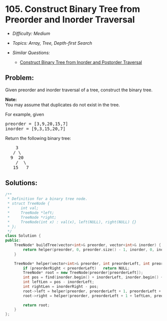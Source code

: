 # 105. Construct Binary Tree from Preorder and Inorder Traversal

* *Difficulty: Medium*

* *Topics: Array, Tree, Depth-first Search*

* *Similar Questions:*

  * [Construct Binary Tree from Inorder and Postorder Traversal](construct-binary-tree-from-inorder-and-postorder-traversal.md)

## Problem:

<p>Given preorder and inorder traversal of a tree, construct the binary tree.</p>

<p><strong>Note:</strong><br />
You may assume that duplicates do not exist in the tree.</p>

<p>For example, given</p>

<pre>
preorder =&nbsp;[3,9,20,15,7]
inorder = [9,3,15,20,7]</pre>

<p>Return the following binary tree:</p>

<pre>
    3
   / \
  9  20
    /  \
   15   7</pre>

## Solutions:

```c++
/**
 * Definition for a binary tree node.
 * struct TreeNode {
 *     int val;
 *     TreeNode *left;
 *     TreeNode *right;
 *     TreeNode(int x) : val(x), left(NULL), right(NULL) {}
 * };
 */
class Solution {
public:
    TreeNode* buildTree(vector<int>& preorder, vector<int>& inorder) {
        return helper(preorder, 0, preorder.size() - 1, inorder, 0, inorder.size() - 1);
    }
    
    TreeNode* helper(vector<int>& preorder, int preorderLeft, int preorderRight, vector<int>& inorder, int inorderLeft, int inorderRight) {
        if (preorderRight < preorderLeft)   return NULL;
        TreeNode* root = new TreeNode(preorder[preorderLeft]);
        int pos = find(inorder.begin() + inorderLeft, inorder.begin() + inorderRight + 1, preorder[preorderLeft]) - inorder.begin();
        int leftLen = pos - inorderLeft;
        int rightLen = inorderRight - pos;
        root->left = helper(preorder, preorderLeft + 1, preorderLeft + 1 + leftLen - 1, inorder, inorderLeft, pos - 1);
        root->right = helper(preorder, preorderLeft + 1 + leftLen, preorderRight, inorder, pos + 1, inorderRight);
        
        return root;
    }
};
```
